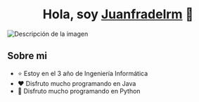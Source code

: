 <div align="center">
  <h1 align="center">Hola, soy <a href="https://aristi.dev">Juanfradelrm</a> 👋</h1>
</div>
<img src="https://i.imgur.com/TXDE8yD.png" alt="Descripción de la imagen">

## Sobre mi

- ⭐ Estoy en el 3 año de Ingeniería Informática
- ❤️ Disfruto mucho programando en Java
- 💙 Disfruto mucho programando en Python

<br>
